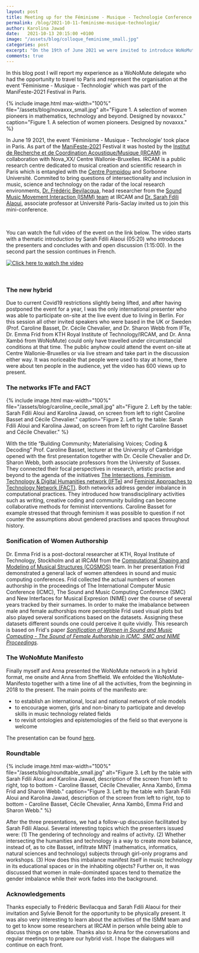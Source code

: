 ```yaml
---
layout: post
title: Meeting up for the Féminisme - Musique - Technologie Conference 2021 in Paris
permalink: /blog/2021-10-11-feminisme-musique-technologie/
author: Karolina Jawad
date:   2021-10-13 20:15:00 +0100
image: "/assets/blog/colloque_feminisme_small.jpg"
categories: post
excerpt: "On the 19th of June 2021 we were invited to introduce WoNoMute at the event 'Féminisme - Musique - Technologie' which was part of the ManiFeste-2021 Festival in Paris. Hosted by IRCAM and Nova_XX/ Centre Wallonie-Bruxelles the program introduced feminist approaches from researchers and artists in the context of music, technology and digital art that are carried out in Europe. In a mix of onsite and online presentations myself and Anna Xambó had the opportunity to reflect about the WoNoMute agenda and impact."
comments: true
---
```


In this blog post I will report my experience as a WoNoMute delegate who had the opportunity to travel to Paris and represent the organisation at the event 'Féminisme - Musique - Technologie' which was part of the ManiFeste-2021 Festival in Paris.

{% include image.html
max-width="100%" file="/assets/blog/novaxxx_small.jpg" alt="Figure 1. A selection of women pioneers in mathematics, technology and beyond. Designed by novaxxx." caption="Figure 1. A selection of women pioneers. Designed by novaxxx." %}


In June 19 2021, the event 'Féminisme - Musique - Technologie' took place in Paris. As part of the [ManiFeste-2021](https://manifeste.ircam.fr/media/uploads/documents/agenda_manifeste-2021.pdf) Festival it was hosted by the [Institut de Recherche et de Coordination Acoustique/Musique (IRCAM)](https://www.ircam.fr/) in collaboration with Nova_XX/ Centre Wallonie-Bruxelles. IRCAM is a public research centre dedicated to musical creation and scientific research in Paris which is entangled with the [Centre Pompidou](https://www.centrepompidou.fr/en/) and Sorbonne Université. Commited to bring questions of intersectionality and inclusion in music, science and technology on the radar of the local research environments, [Dr. Frédéric Bevilacqua](https://frederic-bevilacqua.net/), head researcher from the [Sound Music Movement Interaction (ISMM) team](http://ismm.ircam.fr/about/) at IRCAM and [Dr. Sarah Fdili Alaoui](http://saralaoui.com/), associate professor at Université Paris-Saclay invited us to join this mini-conference.

<br />

You can watch the full video of the event on the link below. The video starts with a thematic introduction by Sarah Fdili Alaoui (05:20) who introduces the presenters and concludes with and open discussion (1:15:00). In the second part the session continues in French.

[![Click here to watch the video](https://img.youtube.com/vi/jXmNvd9ty_o/0.jpg)](https://www.youtube.com/watch?v=jXmNvd9ty_o)

<br />

### The new hybrid

Due to current Covid19 restrictions slightly being lifted, and after having postponed the event for a year, I was the only international presenter who was able to participate on-site at the live event due to living in Berlin. For this session all other invited speakers who were based in the UK or Sweden (Prof. Caroline Basset, Dr. Cécile Chevalier, and Dr. Sharon Webb from IFTe, Dr. Emma Frid from KTH Royal Institute of Technology/IRCAM, and Dr. Anna Xambó from WoNoMute) could only have travelled under circumstancial conditions at that time. The public anyhow could attend the event on-site at Centre Wallonie-Bruxelles or via live stream and take part in the discussion either way. It was noriceable that people were used to stay at home, there were about ten people in the audience, yet the video has 600 views up to present.

### The networks IFTe and FACT

{% include image.html
max-width="100%" file="/assets/blog/caroline_cecile_small.jpg" alt="Figure 2. Left by the table: Sarah Fdili Aloui and Karolina Jawad, on screen from left to right Caroline Basset and Cécile Chevalier." caption="Figure 2. Left by the table: Sarah Fdili Aloui and Karolina Jawad, on screen from left to right Caroline Basset and Cécile Chevalier." %}

With the title “Building Community; Materialising Voices; Coding & Decoding” Prof. Caroline Basset, lecturer at the University of Cambridge opened with the first presentation together with Dr. Cécile Chevalier and Dr. Sharon Webb, both associate professors from the University of Sussex. They connected their focal perspectives in research, artistic practise and beyond to the agenda of the initiatives [The Intersections, Feminism, Technology & Digital Humanities network (IFTe)](http://ifte.network) and [Feminist Approaches to Technology Network (FACT)](http://fact.network/). Both networks address gender imbalance in computational practices. They introduced how transdisciplinary activities such as writing, creative coding and community building can become collaborative methods for feminist interventions. Caroline Basset for example stressed that through feminism it was possible to question if not counter the assumptions about gendered practises and spaces throughout history.

### Sonification of Women Authorship

Dr. Emma Frid is a post-doctoral researcher at KTH, Royal Institute of Technology, Stockholm and at IRCAM from the [Computational Shaping and Modeling of Musical Structures (COSMOS)](http://cosmos.ircam.fr/) team. In her presentation Frid demonstrated a general lack of women attendees in sound and music computing conferences. Frid collected the actual numbers of women authorship in the proceedings of The International Computer Music Conference (ICMC), The Sound and Music Computing Conference (SMC) and New Interfaces for Musical Expresion (NIME) over the course of several years tracked by their surnames. In order to make the imabalance between male and female authorships more perceptible Frid used visual plots but also played several sonifications based on the datasets. Assigning these datasets different sounds one could perceive it quite vividly. This research is based on Frid's paper [*Sonification of Women in Sound and Music Computing - The Sound of Female Authorship in ICMC, SMC and NIME Proceedings*](https://www.researchgate.net/publication/320765100_Sonification_of_Women_in_Sound_and_Music_Computing_-_The_Sound_of_Female_Authorship_in_ICMC_SMC_and_NIME_Proceedings).

### The WoNoMute Manifesto

Finally myself and Anna presented the WoNoMute network in a hybrid format, me onsite and Anna from Sheffield. We enfolded the WoNoMute-Manifesto together with a time line of all the activities, from the beginning in 2018 to the present. The main points of the manifesto are:
* to establish an international, local and national network of role models
* to encourage women, girls and non-binary to participate and develop skills in music technology related fields
* to revisit ontologies and epistemologies of the field so that everyone is welcome 

The presentation can be found [here](https://miro.com/app/board/o9J_lBXi0m8=/?invite_link_id=120302455036).

### Roundtable

{% include image.html
max-width="100%" file="/assets/blog/roundtable_small.jpg" alt="Figure 3. Left by the table with Sarah Fdili Aloui and Karolina Jawad, description of the screen from left to right, top to bottom - Caroline Basset, Cécile Chevalier, Anna Xambó, Emma Frid and Sharon Webb." caption="Figure 3. Left by the table with Sarah Fdili Aloui and Karolina Jawad, description of the screen from left to right, top to bottom - Caroline Basset, Cécile Chevalier, Anna Xambó, Emma Frid and Sharon Webb." %}

After the three presentations, we had a follow-up discussion facilitated by Sarah Fdili Alaoui. Several interesting topics which the presenters issued were: (1) The gendering of technology and realms of activity. (2) Whether intersecting the humanities and technology is a way to create more balance, instead of, as to cite Basset, infiltrate MINT (mathematics, informatics, natural sciences and technology) subjects through girl-only programs and workshops. (3) How does this imbalance manifest itself in music technology in its educational spaces or in the inhabiting objects? Further on, it was discussed that women in male-dominated spaces tend to thematize the gender imbalance while their work fades into the background.

### Acknowledgements

Thanks especially to Frédéric Bevilacqua and Sarah Fdili Alaoui for their invitation and Sylvie Benoit for the opportunity to be physically present. It was also very interesting to learn about the activities of the ISMM team and to get to know some researchers at IRCAM in person while being able to discuss things on one table. Thanks also to Anna for the conversations and regular meetings to prepare our hybrid visit. I hope the dialogues will continue on each front. 